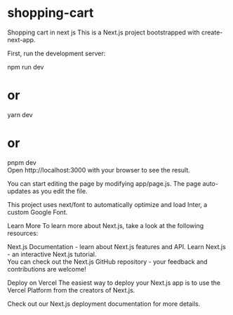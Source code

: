 # shopping-cart
Shopping cart in next js
This is a Next.js project bootstrapped with create-next-app. 
   

First, run the development server:  
     
npm run dev  
# or       
yarn dev      
# or  
pnpm dev     
Open http://localhost:3000 with your browser to see the result. 
 
You can start editing the page by modifying app/page.js. The page auto-updates as you edit the file.
 
This project uses next/font to automatically optimize and load Inter, a custom Google Font.


Learn More 
To learn more about Next.js, take a look at the following resources:

Next.js Documentation - learn about Next.js features and API.
Learn Next.js - an interactive Next.js tutorial.  
You can check out the Next.js GitHub repository - your feedback and contributions are welcome!
 
Deploy on Vercel
The easiest way to deploy your Next.js app is to use the Vercel Platform from the creators of Next.js.
 
Check out our Next.js deployment documentation for more details. 
   
